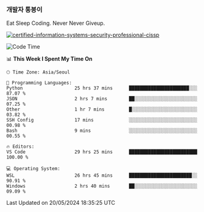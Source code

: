 ### 개발자 통붕이
Eat Sleep Coding.
Never Never Giveup.

[![certified-information-systems-security-professional-cissp](https://user-images.githubusercontent.com/44606727/157613689-acd84ec6-5f8f-4e79-89d9-a8d51f033634.png)](https://www.credly.com/badges/f394a010-85a0-450b-9136-8043af01d71c/public_url)

<!--START_SECTION:waka-->
![Code Time](http://img.shields.io/badge/Code%20Time-2%2C944%20hrs%2011%20mins-blue)

📊 **This Week I Spent My Time On** 

```text
🕑︎ Time Zone: Asia/Seoul

💬 Programming Languages: 
Python                   25 hrs 37 mins      ██████████████████████░░░   87.07 % 
JSON                     2 hrs 7 mins        ██░░░░░░░░░░░░░░░░░░░░░░░   07.25 % 
Other                    1 hr 7 mins         █░░░░░░░░░░░░░░░░░░░░░░░░   03.82 % 
SSH Config               17 mins             ░░░░░░░░░░░░░░░░░░░░░░░░░   00.98 % 
Bash                     9 mins              ░░░░░░░░░░░░░░░░░░░░░░░░░   00.55 % 

🔥 Editors: 
VS Code                  29 hrs 25 mins      █████████████████████████   100.00 % 

💻 Operating System: 
WSL                      26 hrs 45 mins      ███████████████████████░░   90.91 % 
Windows                  2 hrs 40 mins       ██░░░░░░░░░░░░░░░░░░░░░░░   09.09 % 
```


 Last Updated on 20/05/2024 18:35:25 UTC
<!--END_SECTION:waka-->

